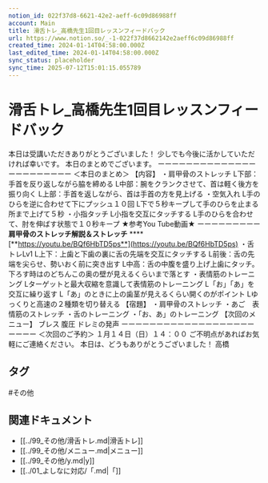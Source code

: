 ```yaml
---
notion_id: 022f37d8-6621-42e2-aeff-6c09d86988ff
account: Main
title: 滑舌トレ_高橋先生1回目レッスンフィードバック
url: https://www.notion.so/_-1-022f37d8662142e2aeff6c09d86988ff
created_time: 2024-01-14T04:58:00.000Z
last_edited_time: 2024-01-14T04:58:00.000Z
sync_status: placeholder
sync_time: 2025-07-12T15:01:15.055789
---
```

# 滑舌トレ_高橋先生1回目レッスンフィードバック

本日は受講いただきありがとうございました！
少しでも今後に活かしていただければ幸いです。
本日のまとめでございます。
ーーーーーーーーーーーーーーーーーーーーーーー
＜本日のまとめ＞
【内容】
・肩甲骨のストレッチ
L下部：手首を反り返しながら脇を締める
L中部：腕をクランクさせて、首は軽く後方を振り向く
L上部：手首を返しながら、首は手首の方を見上げる
・空気入れ
L手のひらを逆に合わせて下にプッシュ１０回
L下で５秒キープして手のひらを止まる所まで上げて５秒
・小指タッチ
L小指を交互にタッチする
L手のひらを合わせて、肘を伸ばす状態で１０秒キープ
★参考You Tube動画★
ーーーーーーーーー
**肩甲骨のストレッチ解説＆ストレッチ**
****[**https://youtu.be/BQf6HbTD5ps**](https://youtu.be/BQf6HbTD5ps)
・舌トレLv1
L上下：上歯と下歯の裏に舌の先端を交互にタッチする
L前後：舌の先端を尖らせ、勢いおく前に突き出す
L中高：舌の中腹を盛り上げ上歯にタッチ。下ろす時はのどちんこの奥の壁が見えるくらいまで落とす
・表情筋のトレーニング
Lターゲットと最大収縮を意識して表情筋のトレーニング
L「お」「あ」を交互に繰り返す
L「あ」のときに上の歯茎が見えるくらい開くのがポイント
Lゆっくりと高速の２種類を切り替える
【宿題】
・肩甲骨のストレッチ
・あご　表情筋のストレッチ
・舌のトレーニング
・「お、あ」のトレーニング
【次回のメニュー】
ブレス
腹圧
ドレミの発声
ーーーーーーーーーーーーーーーーーーーーーーー
＜次回のご予約＞
１月１４日（日）１４：００
ご不明点があればお気軽にご連絡ください。
本日は、どうもありがとうございました！
高橋

## タグ

#その他 

## 関連ドキュメント

- [[../99_その他/滑舌トレ.md|滑舌トレ]]
- [[../99_その他/メニュー.md|メニュー]]
- [[../99_その他/y.md|y]]
- [[../01_よしなに対応/「.md|「]]
